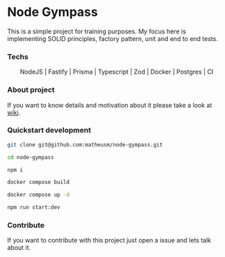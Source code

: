 # Node Gympass

This is a simple project for training purposes. My focus here is implementing SOLID principles, factory pattern, unit and end to end tests.

### Techs
<p align="center">NodeJS | Fastify | Prisma | Typescript | Zod | Docker | Postgres | CI</p>

### About project
If you want to know details and motivation about it please take a look at [wiki](https://github.com/matheusm/node-gympass/wiki).

### Quickstart development
```bash
git clone git@github.com:matheusm/node-gympass.git
```
```bash
cd node-gympass
```
```bash
npm i
```
```bash
docker compose build
```
```bash
docker compose up -d
```
```bash
npm run start:dev
```
### Contribute
If you want to contribute with this project just open a issue and lets talk about it.
